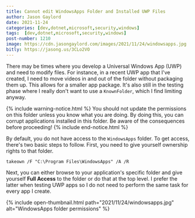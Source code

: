 ```yaml
---
title: Cannot edit WindowsApps Folder and Installed UWP Files
author: Jason Gaylord
date: 2021-11-24
categories: [dev,dotnet,microsoft,security,windows]
tags:  [dev,dotnet,microsoft,security,windows]
post-number: 1210
image: https://cdn.jasongaylord.com/images/2021/11/24/windowsapps.jpg
bitly: https://jasong.us/3CLo2VO
---
```


There may be times where you develop a Universal Windows App (UWP) and need to modify files. For instance, in a recent UWP app that I've created, I need to move videos in and out of the folder without packaging them up. This allows for a smaller app package. It's also still in the testing phase where I really don't want to use a `KnownFolder`, which I find limiting anyway. 

{% include warning-notice.html %}
You should not update the permissions on this folder unless you know what you are doing. By doing this, you can corrupt applications installed in this folder. Be aware of the consequences before proceeding!
{% include end-notice.html %}

By default, you do not have access to the `WindowsApps` folder. To get access, there's two basic steps to follow. First, you need to give yourself ownership rights to that folder.

```shell
takeown /F "C:\Program Files\WindowsApps" /A /R
```

Next, you can either browse to your application's specific folder and give yourself **Full Access** to the folder or do that at the top level. I prefer the latter when testing UWP apps so I do not need to perform the same task for every app I create. 

{% include open-thumbnail.html path="2021/11/24/windowsapps.jpg" alt="WindowsApps folder permissions" %}